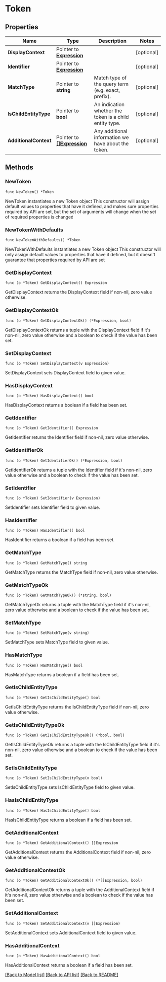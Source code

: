 # Token

## Properties

Name | Type | Description | Notes
------------ | ------------- | ------------- | -------------
**DisplayContext** | Pointer to [**Expression**](Expression.md) |  | [optional] 
**Identifier** | Pointer to [**Expression**](Expression.md) |  | [optional] 
**MatchType** | Pointer to **string** | Match type of the query term (e.g. exact, prefix). | [optional] 
**IsChildEntityType** | Pointer to **bool** | An indication whether the token is a child entity type. | [optional] 
**AdditionalContext** | Pointer to [**[]Expression**](Expression.md) | Any additional information we have about the token. | [optional] 

## Methods

### NewToken

`func NewToken() *Token`

NewToken instantiates a new Token object
This constructor will assign default values to properties that have it defined,
and makes sure properties required by API are set, but the set of arguments
will change when the set of required properties is changed

### NewTokenWithDefaults

`func NewTokenWithDefaults() *Token`

NewTokenWithDefaults instantiates a new Token object
This constructor will only assign default values to properties that have it defined,
but it doesn't guarantee that properties required by API are set

### GetDisplayContext

`func (o *Token) GetDisplayContext() Expression`

GetDisplayContext returns the DisplayContext field if non-nil, zero value otherwise.

### GetDisplayContextOk

`func (o *Token) GetDisplayContextOk() (*Expression, bool)`

GetDisplayContextOk returns a tuple with the DisplayContext field if it's non-nil, zero value otherwise
and a boolean to check if the value has been set.

### SetDisplayContext

`func (o *Token) SetDisplayContext(v Expression)`

SetDisplayContext sets DisplayContext field to given value.

### HasDisplayContext

`func (o *Token) HasDisplayContext() bool`

HasDisplayContext returns a boolean if a field has been set.

### GetIdentifier

`func (o *Token) GetIdentifier() Expression`

GetIdentifier returns the Identifier field if non-nil, zero value otherwise.

### GetIdentifierOk

`func (o *Token) GetIdentifierOk() (*Expression, bool)`

GetIdentifierOk returns a tuple with the Identifier field if it's non-nil, zero value otherwise
and a boolean to check if the value has been set.

### SetIdentifier

`func (o *Token) SetIdentifier(v Expression)`

SetIdentifier sets Identifier field to given value.

### HasIdentifier

`func (o *Token) HasIdentifier() bool`

HasIdentifier returns a boolean if a field has been set.

### GetMatchType

`func (o *Token) GetMatchType() string`

GetMatchType returns the MatchType field if non-nil, zero value otherwise.

### GetMatchTypeOk

`func (o *Token) GetMatchTypeOk() (*string, bool)`

GetMatchTypeOk returns a tuple with the MatchType field if it's non-nil, zero value otherwise
and a boolean to check if the value has been set.

### SetMatchType

`func (o *Token) SetMatchType(v string)`

SetMatchType sets MatchType field to given value.

### HasMatchType

`func (o *Token) HasMatchType() bool`

HasMatchType returns a boolean if a field has been set.

### GetIsChildEntityType

`func (o *Token) GetIsChildEntityType() bool`

GetIsChildEntityType returns the IsChildEntityType field if non-nil, zero value otherwise.

### GetIsChildEntityTypeOk

`func (o *Token) GetIsChildEntityTypeOk() (*bool, bool)`

GetIsChildEntityTypeOk returns a tuple with the IsChildEntityType field if it's non-nil, zero value otherwise
and a boolean to check if the value has been set.

### SetIsChildEntityType

`func (o *Token) SetIsChildEntityType(v bool)`

SetIsChildEntityType sets IsChildEntityType field to given value.

### HasIsChildEntityType

`func (o *Token) HasIsChildEntityType() bool`

HasIsChildEntityType returns a boolean if a field has been set.

### GetAdditionalContext

`func (o *Token) GetAdditionalContext() []Expression`

GetAdditionalContext returns the AdditionalContext field if non-nil, zero value otherwise.

### GetAdditionalContextOk

`func (o *Token) GetAdditionalContextOk() (*[]Expression, bool)`

GetAdditionalContextOk returns a tuple with the AdditionalContext field if it's non-nil, zero value otherwise
and a boolean to check if the value has been set.

### SetAdditionalContext

`func (o *Token) SetAdditionalContext(v []Expression)`

SetAdditionalContext sets AdditionalContext field to given value.

### HasAdditionalContext

`func (o *Token) HasAdditionalContext() bool`

HasAdditionalContext returns a boolean if a field has been set.


[[Back to Model list]](../README.md#documentation-for-models) [[Back to API list]](../README.md#documentation-for-api-endpoints) [[Back to README]](../README.md)


